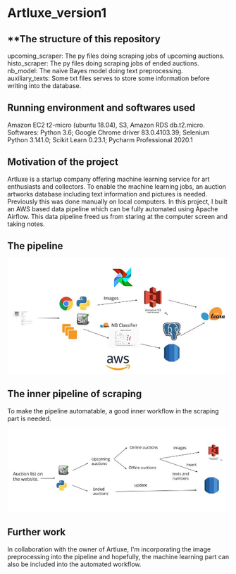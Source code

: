 # Artluxe_version1

## **The structure of this repository
upcoming_scraper: The py files doing scraping jobs of upcoming auctions.\
histo_scraper: The py files doing scraping jobs of ended auctions.\
nb_model: The naive Bayes model doing text preprocessing.\
auxiliary_texts: Some txt files serves to store some information before writing into the database.

## Running environment and softwares used
Amazon EC2 t2-micro (ubuntu 18.04), S3, Amazon RDS db.t2.micro.\
Softwares: Python 3.6; Google Chrome driver 83.0.4103.39; Selenium Python 3.141.0; Scikit Learn 0.23.1; Pycharm Professional 2020.1


## Motivation of the project
Artluxe is a startup company offering machine learning service for art enthusiasts and collectors. To enable the machine learning jobs, an auction artworks database including text information and pictures is needed. Previously this was done manually on local computers. In this project, I built an AWS based data pipeline which can be fully automated using Apache Airflow. This data pipeline freed us from staring at the computer screen and taking notes. 

## The pipeline

![Alt text](/images/Automated_Auction_Information_Pipeline-2.jpg?raw=true "Optional Title")


## The inner pipeline of scraping 
To make the pipeline automatable, a good inner workflow in the scraping part is needed. 

![Alt text](/images/Automated_Auction_Information_Pipeline-3.jpg?raw=true "Optional Title")

## Further work
In collaboration with the owner of Artluxe, I'm incorporating the image preprocessing into the pipeline and hopefully, the machine learning part can also be included into the automated workflow.
